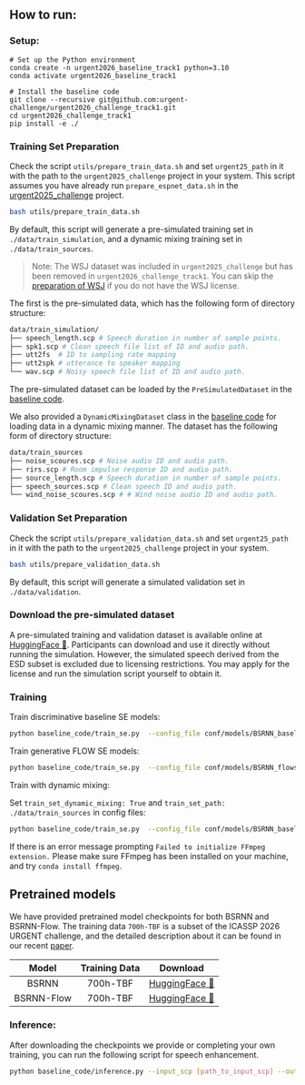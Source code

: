 ## How to run:


### Setup:
```
# Set up the Python environment
conda create -n urgent2026_baseline_track1 python=3.10 
conda activate urgent2026_baseline_track1

# Install the baseline code
git clone --recursive git@github.com:urgent-challenge/urgent2026_challenge_track1.git
cd urgent2026_challenge_track1
pip install -e ./
```

### Training Set Preparation

Check the script `utils/prepare_train_data.sh`  and set `urgent25_path` in it with the path to the `urgent2025_challenge` project in your system. 
This script assumes you have already run `prepare_espnet_data.sh` in the [urgent2025_challenge](https://github.com/urgent-challenge/urgent2025_challenge/) project.

```bash 
bash utils/prepare_train_data.sh
```
By default, this script will generate a pre-simulated training set in `./data/train_simulation`, and a dynamic mixing training set in `./data/train_sources`.

> Note: The WSJ dataset was included in `urgent2025_challenge` but has been removed in `urgent2026_challenge_track1`. You can skip the [preparation of WSJ](https://github.com/urgent-challenge/urgent2025_challenge/blob/daf1730cc11bf450d05c2d9e1d8bb3afdd63c427/prepare_espnet_data.sh#L91-L107) if you do not have the WSJ license. 


The first is the pre-simulated data, which has the following form of directory structure:
```bash
data/train_simulation/
├── speech_length.scp # Speech duration in number of sample points.
├── spk1.scp # Clean speech file list of ID and audio path.
├── utt2fs  # ID to sampling rate mapping
├── utt2spk # utterance to speaker mapping 
└── wav.scp # Noisy speech file list of ID and audio path.
```
The pre-simulated dataset can be loaded by the `PreSimulatedDataset` in the [baseline code](https://github.com/urgent-challenge/urgent2026_challenge_track1/blob/main/baseline_code/dataset.py).

We also provided a `DynamicMixingDataset` class in the [baseline code](https://github.com/urgent-challenge/urgent2026_challenge_track1/blob/main/baseline_code/dataset.py) for loading data in a dynamic mixing manner.
The dataset has the following form of directory structure:

```bash
data/train_sources
├── noise_scoures.scp # Noise audio ID and audio path.
├── rirs.scp # Room impulse response ID and audio path.
├── source_length.scp # Speech duration in number of sample points.
├── speech_sources.scp # Clean speech ID and audio path.
└── wind_noise_scoures.scp # # Wind noise audio ID and audio path.
```

### Validation Set Preparation

Check the script `utils/prepare_validation_data.sh`  and set `urgent25_path` in it with the path to the `urgent2025_challenge` project in your system. 
```bash 
bash utils/prepare_validation_data.sh
```
By default, this script will generate a simulated validation set in `./data/validation`.

### Download the pre-simulated dataset

A pre-simulated training and validation dataset is available online at [HuggingFace 🤗](https://huggingface.co/datasets/lichenda/urgent26_track1_universal_se). Participants can download and use it directly without running the simulation. However, the simulated speech derived from the ESD subset is excluded due to licensing restrictions. You may apply for the license and run the simulation script yourself to obtain it.


### Training
Train discriminative baseline SE models:
```bash 
python baseline_code/train_se.py  --config_file conf/models/BSRNN_baseline.yaml
```

Train generative FLOW SE models:

```bash 
python baseline_code/train_se.py  --config_file conf/models/BSRNN_flowse.yaml
```


Train with dynamic mixing:

Set `train_set_dynamic_mixing: True` and  `train_set_path: ./data/train_sources` in config files:

```bash 
python baseline_code/train_se.py  --config_file conf/models/BSRNN_baseline_dm.yaml
```
If there is an error message prompting `Failed to initialize FFmpeg extension.` Please make sure FFmpeg has been installed on your machine, and try `conda install ffmpeg`.

## Pretrained models

We have provided pretrained model checkpoints for both BSRNN and BSRNN-Flow. 
The training data `700h-TBF` is a subset of the ICASSP 2026 URGENT challenge, and the detailed description about it can be found in our recent [paper](https://arxiv.org/abs/2506.23859). 

| Model | Training Data |Download|
|:-----:|:------:|:------:|
|BSRNN | 700h-TBF |[HuggingFace 🤗](https://huggingface.co/lichenda/icassp_2026_urgent_baseline/resolve/main/bsrnn.ckpt)|
|BSRNN-Flow | 700h-TBF |[HuggingFace 🤗](https://huggingface.co/lichenda/icassp_2026_urgent_baseline/resolve/main/flow_bsrnn.ckpt)|


### Inference:

After downloading the checkpoints we provide or completing your own training, you can run the following script for speech enhancement.

```bash
python baseline_code/inference.py --input_scp [path_to_input_scp] --output [output_dir] --ckpt_path [path_to_checkpoint]
```
